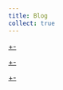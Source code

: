 ```yaml
---
title: Blog
collect: true
---
```


[+-](blog/iterator/preorder-traversal.md#:embed)

[+-](blog/iterator/external.md#:embed)

[+-](blog/defunctionalize/index.md#:embed)